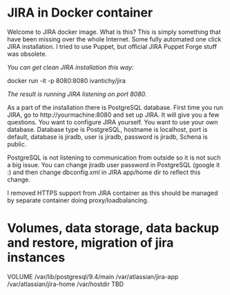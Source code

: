 # JIRA in Docker container

Welcome to JIRA docker image. What is this? This is simply something that have been missing over the whole Internet. Some fully automated one click JIRA installation. I tried to use Puppet, but official JIRA Puppet Forge stuff was obsolete.

*You can get clean JIRA installation this way:*

docker run -it -p 8080:8080  ivantichy/jira

*The result is running JIRA listening on port 8080.* 

As a part of the installation there is PostgreSQL database. First time you run JIRA, go to http://yourmachine:8080 and set up JIRA. It will give you a few questions.
You want to configure JIRA yourself.
You want to use your own database.
Database type is PostgreSQL, hostname is localhost, port is default, database is jiradb, user is jiradb, password is jiradb, Schena is public.

PostgreSQL is not listening to communication from outside so it is not such a big issue. You can change jiradb user password in PostgreSQL (google it :) and then change dbconfig.xml in JIRA app/home dir to reflect this change. 

I removed HTTPS support from JIRA container as this should be managed by separate container doing proxy/loadbalancing.

# Volumes, data storage, data backup and restore, migration of jira instances

VOLUME /var/lib/postgresql/9.4/main /var/atlassian/jira-app /var/atlassian/jira-home /var/hostdir
TBD
